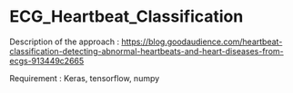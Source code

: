 # ECG_Heartbeat_Classification

Description of the approach : https://blog.goodaudience.com/heartbeat-classification-detecting-abnormal-heartbeats-and-heart-diseases-from-ecgs-913449c2665

Requirement : Keras, tensorflow, numpy 
